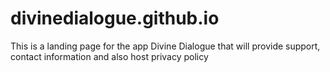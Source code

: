 # divinedialogue.github.io
This is a landing page for the app Divine Dialogue that will provide support, contact information and also host privacy policy
